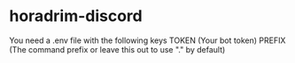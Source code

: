 # horadrim-discord
You need a .env file with the following keys
TOKEN (Your bot token)
PREFIX (The command prefix or leave this out to use "." by default)

